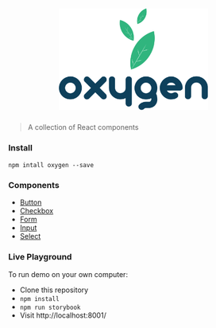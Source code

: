 <h1 align="center">
  <img width="300" src="assets/icons/oxygen.svg" alt="Oxygen">
</h1>

> A collection of React components

### Install

```
npm intall oxygen --save
```

### Components

* [Button](https://github.com/carwale/oxygen/tree/master/src/Button)
* [Checkbox](https://github.com/carwale/oxygen/tree/master/src/Checkbox)
* [Form](https://github.com/carwale/oxygen/tree/master/src/Form)
* [Input](https://github.com/carwale/oxygen/tree/master/src/Input)
* [Select](https://github.com/carwale/oxygen/tree/master/src/Select)

### Live Playground

To run demo on your own computer:
* Clone this repository
* `npm install`
* `npm run storybook`
* Visit http://localhost:8001/
